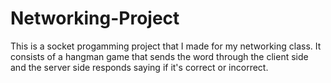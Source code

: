 # Networking-Project

This is a socket progamming project that I made for my networking class. 
It consists of a hangman game that sends the word through the client side and the server side responds saying if it's correct or incorrect.
